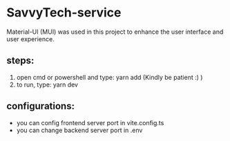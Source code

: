 # SavvyTech-service

Material-UI (MUI) was used in this project to enhance the user interface and user experience.

## steps:
1. open cmd or powershell and type: yarn add (Kindly be patient :) )
2. to run, type: yarn dev

## configurations:
- you can config frontend server port in vite.config.ts 
- you can change backend server port in .env 
